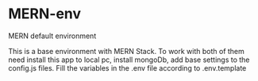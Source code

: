 # MERN-env
MERN default environment

This is a base environment with MERN Stack. To work with both of them need install this app to local pc, install mongoDb, add base settings to the config.js files. 
Fill the variables in the .env file according to .env.template
